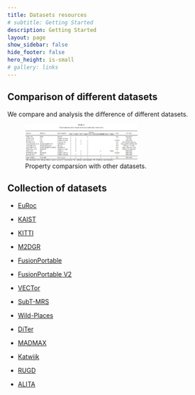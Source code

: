 ```yaml
---
title: Datasets resources
# subtitle: Getting Started
description: Getting Started
layout: page
show_sidebar: false
hide_footer: false
hero_height: is-small
# gallery: links
---
```


## Comparison of different datasets

We compare and analysis the difference of different datasets.

<figure>
 <img src="/img/comparison.jpg" style="width:60%" />
 <figcaption>
Property comparsion with other datasets. </figcaption>
</figure>


## Collection of datasets

- [EuRoc](https://projects.asl.ethz.ch/datasets/doku.php?id=kmavvisualinertialdatasets)

- [KAIST](https://sites.google.com/view/complex-urban-dataset)

- [KITTI](https://www.cvlibs.net/datasets/kitti/)

- [M2DGR](https://github.com/SJTU-ViSYS/M2DGR)

- [FusionPortable](https://ram-lab.com/file/site/fusionportable/dataset/fusionportable/)

- [FusionPortable V2](https://ram-lab.com/file/site/fusionportable/dataset/fusionportable_v2/)

- [VECTor](https://star-datasets.github.io/vector/)

- [SubT-MRS](https://superodometry.com/iccv23_challenge_LiI)

- [Wild-Places](https://csiro-robotics.github.io/Wild-Places/)

- [DiTer](https://sites.google.com/inha.edu/diter/home)

- [MADMAX](https://www.dlr.de/rm/en/desktopdefault.aspx/tabid-13824/24004_read-58300/)

- [Katwijk](https://robotics.estec.esa.int/datasets/katwijk-beach-11-2015/)

- [RUGD](http://rugd.vision/)

- [ALITA](https://metaslam.github.io/datasets/alita/)

